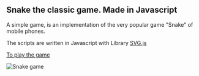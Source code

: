 ## Snake the classic game. Made in Javascript

A simple game, is an implementation of the very popular game "Snake" of mobile phones.

The scripts are written in Javascript with Library [SVG.js](https://github.com/svgdotjs/svg.js/)

[To play the game](https://lytves.github.io/snake-svg/)

![Snake game](https://github.com/lytves/snake-svg/raw/master/Assets/Textures/snake.png "Snake game")
